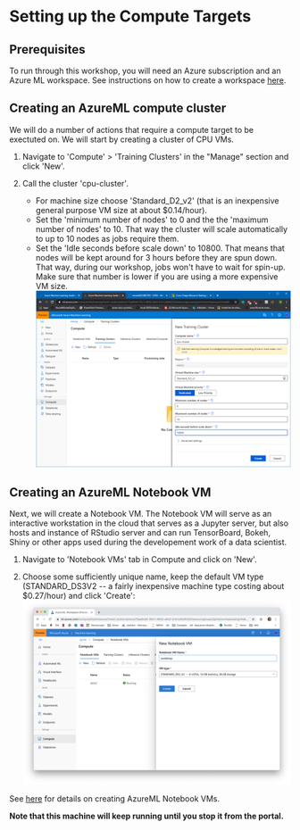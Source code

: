 # Setting up the Compute Targets

## Prerequisites
To run through this workshop, you will need an Azure subscription and an Azure ML workspace. See instructions on how to create a workspace [here](https://docs.microsoft.com/en-us/azure/machine-learning/service/how-to-manage-workspace).

## Creating an AzureML compute cluster
We will do a number of actions that require a compute target to be exectuted on. We will start by creating a cluster of CPU VMs.

1. Navigate to 'Compute' > 'Training Clusters' in the "Manage" section and click 'New'.

1. Call the cluster 'cpu-cluster'.
    - For machine size choose 'Standard_D2_v2' (that is an inexpensive general purpose VM size at about $0.14/hour). 
    - Set the 'minimum number of nodes' to 0 and the  the 'maximum number of nodes' to 10. That way the cluster will scale automatically to up to 10 nodes as jobs require them.
    - Set the 'Idle seconds before scale down' to 10800. That means that nodes will be kept around for 3 hours before they are spun down. That way, during our workshop, jobs won't have to wait for spin-up. Make sure that number is lower if you are using a more expensive VM size.
![](create_cluster.png)

## Creating an AzureML Notebook VM

Next, we will create a Notebook VM. The Notebook VM will serve as an interactive workstation in the cloud that serves as a Jupyter server, but also hosts and instance of RStudio server and can run TensorBoard, Bokeh, Shiny or other apps used during the developement work of a data scientist.

1. Navigate to 'Notebook VMs' tab in Compute and click on 'New'.
 
1. Choose some sufficiently unique name, keep the default VM type (STANDARD_DS3V2 -- a fairly inexpensive machine type costing about $0.27/hour) and click 'Create':
![](create_notebook_vm.png)

See [here](https://docs.microsoft.com/en-us/azure/machine-learning/service/how-to-configure-environment#notebookvm) for details on creating AzureML Notebook VMs.

**Note that this machine will keep running until you stop it from the portal.**
